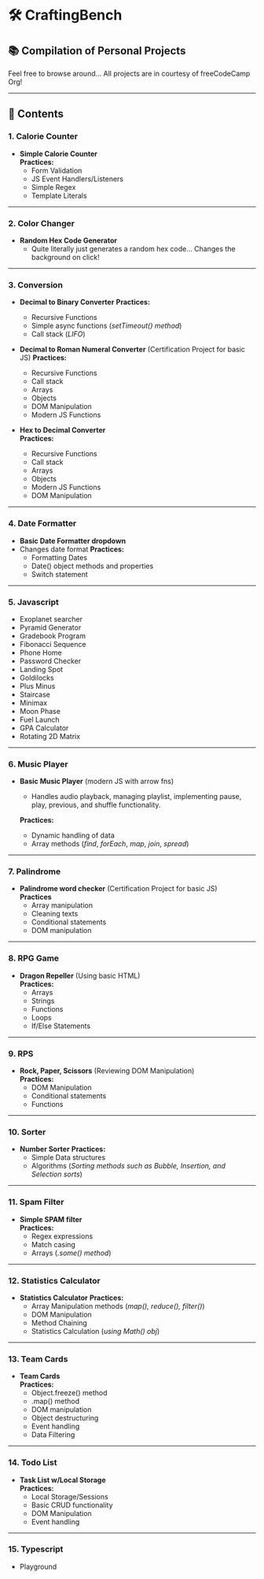 # 🛠️ CraftingBench

## 📚 Compilation of Personal Projects  
Feel free to browse around... 
All projects are in courtesy of freeCodeCamp Org!

---

## 📌 Contents

### 1. Calorie Counter  
- **Simple Calorie Counter**  
  **Practices:**  
  - Form Validation  
  - JS Event Handlers/Listeners  
  - Simple Regex  
  - Template Literals  

---

### 2. Color Changer  
- **Random Hex Code Generator** 
  - Quite literally just generates a random hex code... Changes the background on click!

---

### 3. Conversion
- **Decimal to Binary Converter** 
  **Practices:**  
  - Recursive Functions 
  - Simple async functions (*setTimeout() method*)  
  - Call stack (*LIFO*) 

- **Decimal to Roman Numeral Converter** (Certification Project for basic JS)
  **Practices:**  
  - Recursive Functions 
  - Call stack  
  - Arrays  
  - Objects 
  - DOM Manipulation  
  - Modern JS Functions 

- **Hex to Decimal Converter**  
  **Practices:**  
  - Recursive Functions 
  - Call stack  
  - Arrays  
  - Objects 
  - Modern JS Functions 
  - DOM Manipulation  

---

### 4. Date Formatter 
- **Basic Date Formatter dropdown** 
- Changes date format 
  **Practices:**  
  - Formatting Dates  
  - Date() object methods and properties  
  - Switch statement  

---

### 5. Javascript  
- Exoplanet searcher  
- Pyramid Generator  
- Gradebook Program  
- Fibonacci Sequence  
- Phone Home  
- Password Checker  
- Landing Spot  
- Goldilocks  
- Plus Minus  
- Staircase 
- Minimax 
- Moon Phase  
- Fuel Launch 
- GPA Calculator
- Rotating 2D Matrix

---

### 6. Music Player
- **Basic Music Player** (modern JS with arrow fns) 
    - Handles audio playback, managing playlist, implementing pause, play, previous, and shuffle functionality. 

  **Practices:**  
  - Dynamic handling of data  
  - Array methods (*find*, *forEach*, *map*, *join*, *spread*)  

---

### 7. Palindrome 
- **Palindrome word checker** (Certification Project for basic JS)  
  **Practices** 
  - Array manipulation
  - Cleaning texts  
  - Conditional statements  
  - DOM manipulation

---

### 8. RPG Game  
- **Dragon Repeller** (Using basic HTML)  
  **Practices:**  
  - Arrays  
  - Strings  
  - Functions  
  - Loops  
  - If/Else Statements  

---

### 9. RPS 
- **Rock, Paper, Scissors** (Reviewing DOM Manipulation)  
  **Practices:**  
  - DOM Manipulation  
  - Conditional statements  
  - Functions 

---

### 10. Sorter  
- **Number Sorter** 
  **Practices:**  
  - Simple Data structures  
  - Algorithms  (*Sorting methods such as Bubble, Insertion, and Selection sorts*) 

---

### 11. Spam Filter 
- **Simple SPAM filter**  
  **Practices:**  
  - Regex expressions 
  - Match casing  
  - Arrays (*.some() method*) 

--- 

### 12. Statistics Calculator 
- **Statistics Calculator** 
  **Practices:**  
  - Array Manipulation methods (*map(), reduce(), filter()*)  
  - DOM Manipulation  
  - Method Chaining 
  - Statistics Calculation  (*using Math() obj*)  

--- 

### 13. Team Cards 
- **Team Cards**  
  **Practices:**  
    - Object.freeze() method  
    - .map() method 
    - DOM manipulation  
    - Object destructuring  
    - Event handling  
    - Data Filtering  

---

### 14. Todo List 
- **Task List w/Local Storage**  
  **Practices:**  
    - Local Storage/Sessions
    - Basic CRUD functionality
    - DOM Manipulation
    - Event handling  

---

### 15. Typescript  
- Playground  
